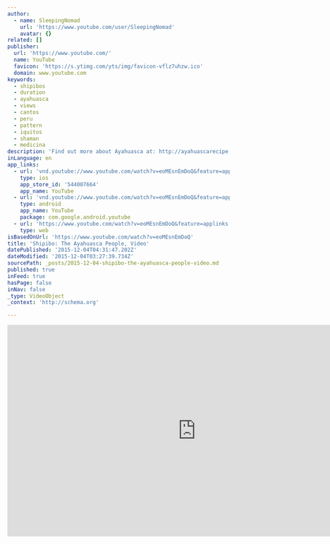 ```yaml
---
author:
  - name: SleepingNomad
    url: 'https://www.youtube.com/user/SleepingNomad'
    avatar: {}
related: []
publisher:
  url: 'https://www.youtube.com/'
  name: YouTube
  favicon: 'https://s.ytimg.com/yts/img/favicon-vflz7uhzw.ico'
  domain: www.youtube.com
keywords:
  - shipibos
  - duration
  - ayahuasca
  - views
  - cantos
  - peru
  - pattern
  - iquitos
  - shaman
  - medicina
description: 'Find out more about Ayahuasca at: http://ayahuascarecipe.org/ Shipibo handicraft design consists of patterns tied to their cosmological worldview. The geometric patterns are not just design but also musical notation, Shipibos can create visual pattern from sound and sound from visual pattern--thus, the myth goes, the world was sung into being...'
inLanguage: en
app_links:
  - url: 'vnd.youtube://www.youtube.com/watch?v=eoMEsnEmDoQ&feature=applinks'
    type: ios
    app_store_id: '544007664'
    app_name: YouTube
  - url: 'vnd.youtube://www.youtube.com/watch?v=eoMEsnEmDoQ&feature=applinks'
    type: android
    app_name: YouTube
    package: com.google.android.youtube
  - url: 'https://www.youtube.com/watch?v=eoMEsnEmDoQ&feature=applinks'
    type: web
isBasedOnUrl: 'https://www.youtube.com/watch?v=eoMEsnEmDoQ'
title: 'Shipibo: The Ayahuasca People, Video'
datePublished: '2015-12-04T04:31:47.202Z'
dateModified: '2015-12-04T03:27:39.734Z'
sourcePath: _posts/2015-12-04-shipibo-the-ayahuasca-people-video.md
published: true
inFeed: true
hasPage: false
inNav: false
_type: VideoObject
_context: 'http://schema.org'

---
```

<iframe src="https://cdn.embedly.com/widgets/media.html?src=https%3A%2F%2Fwww.youtube.com%2Fembed%2FeoMEsnEmDoQ%3Ffeature%3Doembed&amp;url=https%3A%2F%2Fwww.youtube.com%2Fwatch%3Fv%3DeoMEsnEmDoQ&amp;image=https%3A%2F%2Fi.ytimg.com%2Fvi%2FeoMEsnEmDoQ%2Fhqdefault.jpg&amp;key=b7d04c9b404c499eba89ee7072e1c4f7&amp;type=text%2Fhtml&amp;schema=youtube" width="854" height="480" scrolling="no" frameborder="0" allowfullscreen="allowfullscreen" style=""></iframe>